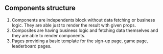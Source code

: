 ## Components structure

1) Components are independents block without data fetching or business logic. They are able just to render the result with given props.
2) Composites are having business logic and fetching data themselves and they are able to render components.
3) Pages providing a basic template for the sign-up page, game page, leaderboard pages.

